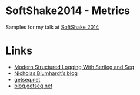SoftShake2014 - Metrics
===================

Samples for my talk at [SoftShake 2014](http://soft-shake.ch/2014/program/sessions/metrics-based-decisions.html)


# Links
* [Modern Structured Logging With Serilog and Seq](http://www.pluralsight.com/training/Courses/TableOfContents/modern-structured-logging-serilog-seq)
* [Nicholas Blumhardt’s blog](http://nblumhardt.com/)
* [getseq.net](http://getseq.net)
* [blog.getseq.net](http://blog.getseq.net/)


